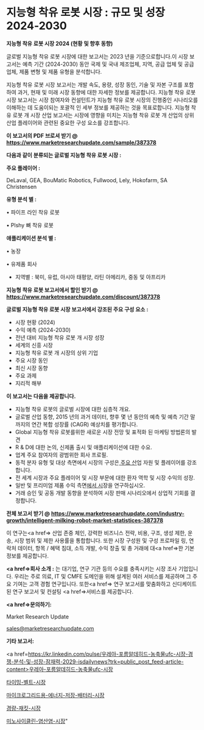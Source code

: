 # 지능형 착유 로봇 시장 : 규모 및 성장 2024-2030

<strong>지능형 착유 로봇 시장 2024 (현황 및 향후 동향)</strong>

글로벌 지능형 착유 로봇 시장에 대한 보고서는 2023 년을 기준으로합니다.이 시장 보고서는 예측 기간 (2024-2030) 동안 국제 및 국내 제조업체, 지역, 공급 업체 및 공급 업체, 제품 변형 및 제품 유형을 분석합니다.

지능형 착유 로봇 시장 보고서는 개발 속도, 용량, 성장 동인, 기술 및 자본 구조를 포함하여 과거, 현재 및 미래 시장 동향에 대한 자세한 정보를 제공합니다. 지능형 착유 로봇 시장 보고서는 시장 참여자와 컨설턴트가 지능형 착유 로봇 시장의 진행중인 시나리오를 이해하는 데 도움이되는 포괄적 인 세부 정보를 제공하는 것을 목표로합니다. 지능형 착유 로봇 개 시장 산업 보고서는 시장에 영향을 미치는 지능형 착유 로봇 개 산업의 상위 산업 플레이어와 관련된 중요한 구성 요소를 강조합니다.



<strong>이 보고서의 PDF 브로셔 받기 @ <a href=https://www.marketresearchupdate.com/sample/387378>https://www.marketresearchupdate.com/sample/387378</a></strong>



<strong>다음과 같이 분류되는 글로벌 지능형 착유 로봇 시장 :</strong>



<strong>주요 플레이어 :</strong>

DeLaval, GEA, BouMatic Robotics, Fullwood, Lely, Hokofarm, SA Christensen



<strong>유형 분석 별 :</strong>

• 파이프 라인 착유 로봇

• Plshy 뼈 착유 로봇



<strong>애플리케이션 분석 별 :</strong>

• 농장

• 유제품 회사

<ul>
  <li>지역별 : 북미, 유럽, 아시아 태평양, 라틴 아메리카, 중동 및 아프리카</li>
</ul>


<strong>지능형 착유 로봇 보고서에서 할인 받기 @ <a href=https://www.marketresearchupdate.com/discount/387378>https://www.marketresearchupdate.com/discount/387378</a></strong>



<strong>글로벌 지능형 착유 로봇 시장 보고서에서 강조된 주요 구성 요소 :</strong>
<ul>
  <li>시장 현황 (2024)</li>
  <li>수익 예측 (2024-2030)</li>
  <li>전년 대비 지능형 착유 로봇 개 시장 성장</li>
  <li>세계의 신흥 시장</li>
  <li>지능형 착유 로봇 개 시장의 상위 기업</li>
  <li>주요 시장 동인</li>
  <li>최신 시장 동향</li>
  <li>주요 과제</li>
  <li>지리적 해부</li>
</ul>


<strong>이 보고서는 다음을 제공합니다.</strong>
<ul>
  <li>지능형 착유 로봇의 글로벌 시장에 대한 심층적 개요.</li>
  <li>글로벌 산업 동향, 2015 년의 과거 데이터, 향후 몇 년 동안의 예측 및 예측 기간 말까지의 연간 복합 성장률 (CAGR) 예상치를 평가합니다.</li>
  <li>Global 지능형 착유 로봇를위한 새로운 시장 전망 및 표적화 된 마케팅 방법론의 발견</li>
  <li>R &amp; D에 대한 논의, 신제품 출시 및 애플리케이션에 대한 수요.</li>
  <li>업계 주요 참여자의 광범위한 회사 프로필.</li>
  <li>동적 분자 유형 및 대상 측면에서 시장의 구성은<a href=> 주요 산</a>업 자원 및 플레이어를 강조합니다.</li>
  <li>전 세계 시장과 주요 플레이어 및 시장 부문에 대한 환자 역학 및 시장 수익의 성장.</li>
  <li>일반 및 프리미엄 제품 수익 측면<a href=>에서 시</a>장을 연구하십시오.</li>
  <li>거래 승인 및 공동 개발 동향을 분석하여 시장 판매 시나리오에서 상업적 기회를 결정합니다.</li>
</ul>



<strong>전체 보고서 받기 @ <a href=https://www.marketresearchupdate.com/industry-growth/intelligent-milking-robot-market-statistices-387378>https://www.marketresearchupdate.com/industry-growth/intelligent-milking-robot-market-statistices-387378</a></strong>

이 연구는<a href=> 산업 존중</a> 체인, 강력한 비즈니스 전략, 비용, 구조, 생성 제한, 운송, 시장 범위 및 제한 사용률을 통합합니다. 또한 시장 구성원 및 구성 프로파일 링, 연락처 데이터, 항목 / 혜택 침대, 소득 개발, 수익 창출 및 총 거래에 대<a href=>한 기본 </a>정보를 제공합니다.



<strong><a href=>회사 소</a>개 :</strong>
는 대기업, 연구 기관 등의 수요를 충족시키는 시장 조사 기업입니다. 우리는 주로 의료, IT 및 CMFE 도메인을 위해 설계된 여러 서비스를 제공하며 그 주요 기여는 고객 경험 연구입니다. 또한<a href=> 연구 보</a>고서를 맞춤화하고 신디케이트 된 연구 보고서 및 컨설팅 <a href=>서비스</a>를 제공합니다.



<strong><a href=>문의하기:</a></strong>

Market Research Update

sales@marketresearchupdate.com



<strong>기타 보고서:</strong>

<a href=https://kr.linkedin.com/pulse/우레아-포름알데히드-농축물ufc-시장-경쟁-분석-및-성장-잠재력-2029-isdailynews?trk=public_post_feed-article-content>우레아-포름알데히드-농축물ufc-시장</a>

<a href=https://www.linkedin.com/pulse/타이밍-벨트-시장-경쟁-분석-및-성장-잠재력-2029-data-dive-diaries-24-analysis/>타이밍-벨트-시장</a>

<a href=https://www.linkedin.com/pulse/마이크로그리드용-에너지-저장-배터리-시장-진입-전략-및-위험-평가2029년-t2qkf/>마이크로그리드용-에너지-저장-배터리-시장</a>

<a href=https://www.linkedin.com/pulse/경량-재킷-시장-동향-및-성장-전망-survey-spotlight-pro-24-analysis-6lyaf/>경량-재킷-시장</a>

<a href=https://www.linkedin.com/pulse/미노사이클린-염산염-시장-진입-전략-및-위험-평가2030년-trend-tracking-tips-360-analysis-lj08c/>미노사이클린-염산염-시장</a>"
